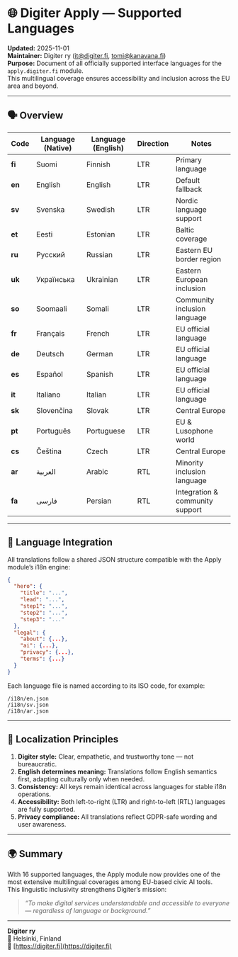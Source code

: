 # 🌐 Digiter Apply — Supported Languages

**Updated:** 2025-11-01  
**Maintainer:** Digiter ry (it@digiter.fi, tomi@kanavana.fi)  
**Purpose:** Document of all officially supported interface languages for the `apply.digiter.fi` module.  
This multilingual coverage ensures accessibility and inclusion across the EU area and beyond.

---

## 🗣️ Overview

| Code   | Language (Native) | Language (English) | Direction | Notes                           |
| ------ | ----------------- | ------------------ | --------- | ------------------------------- |
| **fi** | Suomi             | Finnish            | LTR       | Primary language                |
| **en** | English           | English            | LTR       | Default fallback                |
| **sv** | Svenska           | Swedish            | LTR       | Nordic language support         |
| **et** | Eesti             | Estonian           | LTR       | Baltic coverage                 |
| **ru** | Русский           | Russian            | LTR       | Eastern EU border region        |
| **uk** | Українська        | Ukrainian          | LTR       | Eastern European inclusion      |
| **so** | Soomaali          | Somali             | LTR       | Community inclusion language    |
| **fr** | Français          | French             | LTR       | EU official language            |
| **de** | Deutsch           | German             | LTR       | EU official language            |
| **es** | Español           | Spanish            | LTR       | EU official language            |
| **it** | Italiano          | Italian            | LTR       | EU official language            |
| **sk** | Slovenčina        | Slovak             | LTR       | Central Europe                  |
| **pt** | Português         | Portuguese         | LTR       | EU & Lusophone world            |
| **cs** | Čeština           | Czech              | LTR       | Central Europe                  |
| **ar** | العربية           | Arabic             | RTL       | Minority inclusion language     |
| **fa** | فارسی             | Persian            | RTL       | Integration & community support |

---

## 📘 Language Integration

All translations follow a shared JSON structure compatible with the Apply module’s i18n engine:

```json
{
  "hero": {
    "title": "...",
    "lead": "...",
    "step1": "...",
    "step2": "...",
    "step3": "..."
  },
  "legal": {
    "about": {...},
    "ai": {...},
    "privacy": {...},
    "terms": {...}
  }
}
```

Each language file is named according to its ISO code, for example:

```
/i18n/en.json
/i18n/sv.json
/i18n/ar.json
```

---

## 🧭 Localization Principles

1. **Digiter style:** Clear, empathetic, and trustworthy tone — not bureaucratic.
2. **English determines meaning:** Translations follow English semantics first, adapting culturally only when needed.
3. **Consistency:** All keys remain identical across languages for stable i18n operations.
4. **Accessibility:** Both left-to-right (LTR) and right-to-left (RTL) languages are fully supported.
5. **Privacy compliance:** All translations reflect GDPR-safe wording and user awareness.

---

## 🌍 Summary

With 16 supported languages, the Apply module now provides one of the most extensive multilingual coverages among EU-based civic AI tools.  
This linguistic inclusivity strengthens Digiter’s mission:

> _“To make digital services understandable and accessible to everyone — regardless of language or background.”_

---

**Digiter ry**  
📍 Helsinki, Finland  
🔗 [https://digiter.fi](https://digiter.fi)
